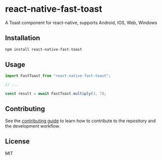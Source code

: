 # react-native-fast-toast

A Toast component for react-native, supports Android, IOS, Web, Windows

## Installation

```sh
npm install react-native-fast-toast
```

## Usage

```js
import FastToast from "react-native-fast-toast";

// ...

const result = await FastToast.multiply(3, 7);
```

## Contributing

See the [contributing guide](CONTRIBUTING.md) to learn how to contribute to the repository and the development workflow.

## License

MIT
